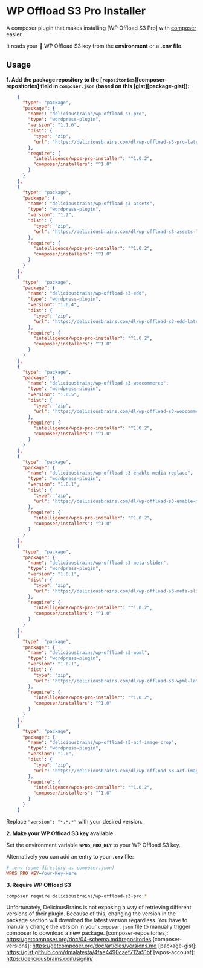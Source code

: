 # WP Offload S3 Pro Installer


A composer plugin that makes installing [WP Offload S3 Pro] with [composer] easier.

It reads your :key: WP Offload S3 key from the **environment** or a **.env file**.

[WP Offload S3]: https://deliciousbrains.com/wp-offload-s3/
[composer]: https://github.com/composer/composer

## Usage

**1. Add the package repository to the [`repositories`][composer-repositories] field in `composer.json` 
   (based on this [gist][package-gist]):**

```json
    {
      "type": "package",
      "package": {
        "name": "deliciousbrains/wp-offload-s3-pro",
        "type": "wordpress-plugin",
        "version": "1.1.6",
        "dist": {
          "type": "zip",
          "url": "https://deliciousbrains.com/dl/wp-offload-s3-pro-latest.zip?"
        },
        "require": {
          "intelligence/wpos-pro-installer": "^1.0.2",
          "composer/installers": "^1.0"
        }
      }
    },
    {
      "type": "package",
      "package": {
        "name": "deliciousbrains/wp-offload-s3-assets",
        "type": "wordpress-plugin",
        "version": "1.2",
        "dist": {
          "type": "zip",
          "url": "https://deliciousbrains.com/dl/wp-offload-s3-assets-latest.zip?"
        },
        "require": {
          "intelligence/wpos-pro-installer": "^1.0.2",
          "composer/installers": "^1.0"
        }
      }
    },
    {
      "type": "package",
      "package": {
        "name": "deliciousbrains/wp-offload-s3-edd",
        "type": "wordpress-plugin",
        "version": "1.0.4",
        "dist": {
          "type": "zip",
          "url": "https://deliciousbrains.com/dl/wp-offload-s3-edd-latest.zip?"
        },
        "require": {
          "intelligence/wpos-pro-installer": "^1.0.2",
          "composer/installers": "^1.0"
        }
      }
    },
    {
      "type": "package",
      "package": {
        "name": "deliciousbrains/wp-offload-s3-woocommerce",
        "type": "wordpress-plugin",
        "version": "1.0.5",
        "dist": {
          "type": "zip",
          "url": "https://deliciousbrains.com/dl/wp-offload-s3-woocommerce-latest.zip?"
        },
        "require": {
          "intelligence/wpos-pro-installer": "^1.0.2",
          "composer/installers": "^1.0"
        }
      }
    },
    {
      "type": "package",
      "package": {
        "name": "deliciousbrains/wp-offload-s3-enable-media-replace",
        "type": "wordpress-plugin",
        "version": "1.0.1",
        "dist": {
          "type": "zip",
          "url": "https://deliciousbrains.com/dl/wp-offload-s3-enable-media-replace-latest.zip?"
        },
        "require": {
          "intelligence/wpos-pro-installer": "^1.0.2",
          "composer/installers": "^1.0"
        }
      }
    },
    {
      "type": "package",
      "package": {
        "name": "deliciousbrains/wp-offload-s3-meta-slider",
        "type": "wordpress-plugin",
        "version": "1.0.1",
        "dist": {
          "type": "zip",
          "url": "https://deliciousbrains.com/dl/wp-offload-s3-meta-slider-latest.zip?"
        },
        "require": {
          "intelligence/wpos-pro-installer": "^1.0.2",
          "composer/installers": "^1.0"
        }
      }
    },
    {
      "type": "package",
      "package": {
        "name": "deliciousbrains/wp-offload-s3-wpml",
        "type": "wordpress-plugin",
        "version": "1.0.1",
        "dist": {
          "type": "zip",
          "url": "https://deliciousbrains.com/dl/wp-offload-s3-wpml-latest.zip?"
        },
        "require": {
          "intelligence/wpos-pro-installer": "^1.0.2",
          "composer/installers": "^1.0"
        }
      }
    },
    {
      "type": "package",
      "package": {
        "name": "deliciousbrains/wp-offload-s3-acf-image-crop",
        "type": "wordpress-plugin",
        "version": "1.0",
        "dist": {
          "type": "zip",
          "url": "https://deliciousbrains.com/dl/wp-offload-s3-acf-image-crop.zip?"
        },
        "require": {
          "intelligence/wpos-pro-installer": "^1.0.2",
          "composer/installers": "^1.0"
        }
      }
    }
```
Replace `"version": "*.*.*"` with your desired version.

**2. Make your WP Offload S3 key available**

Set the environment variable **`WPOS_PRO_KEY`** to your WP Offload S3 key.

Alternatively you can add an entry to your **`.env`** file:

```ini
# .env (same directory as composer.json)
WPOS_PRO_KEY=Your-Key-Here
```

**3. Require WP Offload S3**

```sh
composer require deliciousbrains/wp-offload-s3-pro:*
```
Unfortunately, DeliciousBrains is not exposing a way of retrieving different versions of their plugin.
Because of this, changing the version in the package section will download the latest version regardless.
You have to manually change the version in your `composer.json` file to manually trigger composer to download a new package.
[composer-repositories]: https://getcomposer.org/doc/04-schema.md#repositories
[composer-versions]: https://getcomposer.org/doc/articles/versions.md
[package-gist]: https://gist.github.com/dmalatesta/4fae4490caef712a51bf
[wpos-account]: https://deliciousbrains.com/signin/
